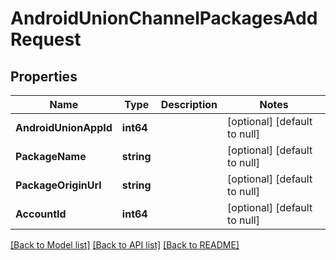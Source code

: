 # AndroidUnionChannelPackagesAddRequest

## Properties
Name | Type | Description | Notes
------------ | ------------- | ------------- | -------------
**AndroidUnionAppId** | **int64** |  | [optional] [default to null]
**PackageName** | **string** |  | [optional] [default to null]
**PackageOriginUrl** | **string** |  | [optional] [default to null]
**AccountId** | **int64** |  | [optional] [default to null]

[[Back to Model list]](../README.md#documentation-for-models) [[Back to API list]](../README.md#documentation-for-api-endpoints) [[Back to README]](../README.md)


